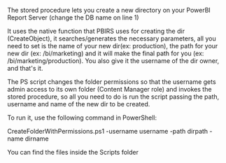 The stored procedure lets you create a new directory on your PowerBI Report Server (change the DB name on line 1)

It uses the native function that PBIRS uses for creating the dir (CreateObject), it searches/generates the necessary parameters, all you need to set is the name of your new dir(ex: production), the path for your new dir (ex: /bi/marketing) and it will make the final path for you (ex: /bi/marketing/production). You also give it the username of the dir owner, and that's it.

The PS script changes the folder permissions so that the username gets admin access to its own folder (Content Manager role) and invokes the stored procedure, so all you need to do is run the script passing the path, username and name of the new dir to be created.

To run it, use the following command in PowerShell:

CreateFolderWithPermissions.ps1 -username username -path dirpath -name dirname

You can find the files inside the Scripts folder
